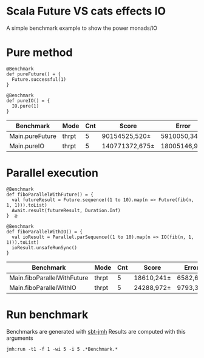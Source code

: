 # Scala Future VS cats effects IO

A simple benchmark example to show the power monads/IO

# Pure method


    @Benchmark
    def pureFuture() = {
      Future.successful(1)
    }

    @Benchmark
    def pureIO() = {
      IO.pure(1)
    }

|  Benchmark| Mode | Cnt | Score | Error | Units
|--|--| -- | -- | -- | --|
| Main.pureFuture | thrpt | 5 | 90154525,520± | 5910050,341| ops/s
| Main.pureIO | thrpt | 5 | 140771372,675± | 18005146,944 | ops/s

# Parallel execution


    @Benchmark
    def fiboParallelWithFuture() = {
      val futureResult = Future.sequence((1 to 10).map(n => Future(fib(n, 1, 1))).toList)
      Await.result(futureResult, Duration.Inf)
    }  æ

    @Benchmark
    def fiboParallelWithIO() = {
      val ioResult = Parallel.parSequence((1 to 10).map(n => IO(fib(n, 1, 1))).toList)
      ioResult.unsafeRunSync()
    }

|  Benchmark| Mode | Cnt | Score | Error | Units
|--|--| -- | -- | -- | --|
| Main.fiboParallelWithFuture | thrpt | 5 | 18610,241± | 6582,670| ops/s
| Main.fiboParallelWithIO | thrpt | 5 | 24288,972± | 9793,324 | ops/s

# Run benchmark

Benchmarks are generated with [sbt-jmh](https://github.com/ktoso/sbt-jmh)
Results are computed with this arguments

    jmh:run -t1 -f 1 -wi 5 -i 5 .*Benchmark.*

